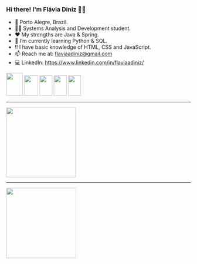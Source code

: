 ### Hi there! I'm Flávia Diniz 👩‍💻

- 📍 Porto Alegre, Brazil.
- 👩‍🎓 Systems Analysis and Development student.
- ❤ My strengths are Java & Spring.
- 🌱 I’m currently learning Python & SQL.
- ‼ I have basic knowledge of HTML, CSS and JavaScript.
- 📫 Reach me at: flaviaadiniz@gmail.com
- 💻 LinkedIn: https://www.linkedin.com/in/flaviaadiniz/

<div>
<img height="62px" width="45px" src="https://cdn.jsdelivr.net/gh/devicons/devicon/icons/java/java-original-wordmark.svg" />
<img height="55px" width="38px" src="https://cdn.jsdelivr.net/gh/devicons/devicon/icons/spring/spring-original.svg" />       
<img height="55px" width="35px" src="https://cdn.jsdelivr.net/gh/devicons/devicon/icons/html5/html5-original.svg" />        
<img height="55px" width="35px" src="https://cdn.jsdelivr.net/gh/devicons/devicon/icons/css3/css3-original.svg" />
<img height="55px" width="35px" src="https://cdn.jsdelivr.net/gh/devicons/devicon/icons/javascript/javascript-original.svg"/>          
</div>
<hr>

<div>
<a href="github.com/flaviaadiniz">
<img height="190em" src="https://github-readme-stats.vercel.app/api?username=flaviaadiniz&show_icons=true&theme=dracula"/>
<hr>
<img height="191em" src="https://github-readme-stats.vercel.app/api/top-langs/?username=flaviaadiniz&layout=compact&theme=dracula"/>
</div>

